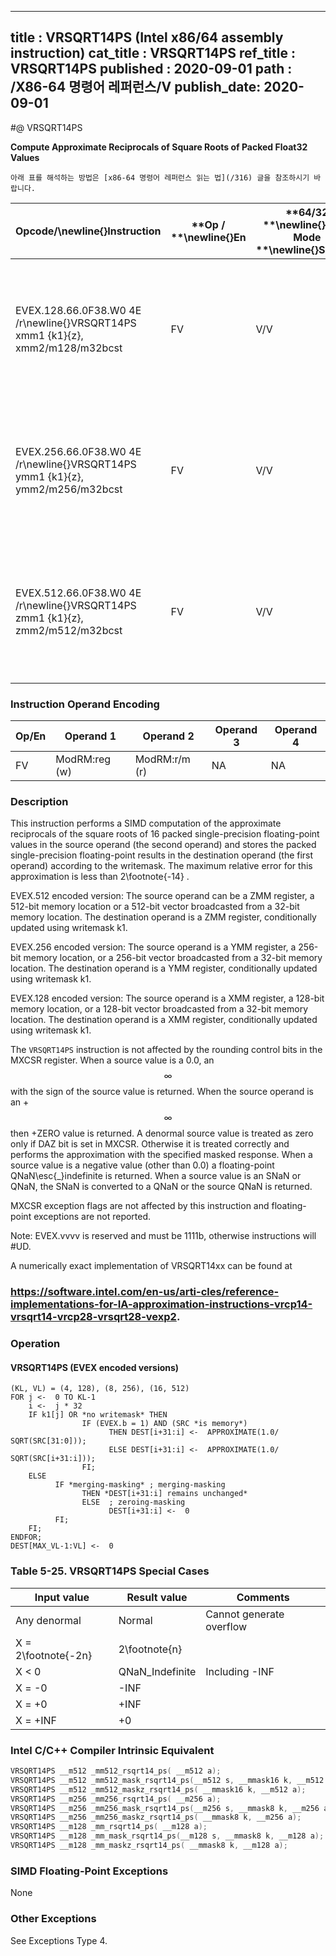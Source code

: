 ----------------------------
title : VRSQRT14PS (Intel x86/64 assembly instruction)
cat_title : VRSQRT14PS
ref_title : VRSQRT14PS
published : 2020-09-01
path : /X86-64 명령어 레퍼런스/V
publish_date: 2020-09-01
----------------------------


#@ VRSQRT14PS

**Compute Approximate Reciprocals of Square Roots of Packed Float32 Values**

```lec-info
아래 표를 해석하는 방법은 [x86-64 명령어 레퍼런스 읽는 법](/316) 글을 참조하시기 바랍니다.
```

|**Opcode/**\newline{}**Instruction**|**Op / **\newline{}**En**|**64/32 **\newline{}**bit Mode **\newline{}**Support**|**CPUID **\newline{}**Feature **\newline{}**Flag**|**Description**|
|------------------------------------|-------------------------|------------------------------------------------------|--------------------------------------------------|---------------|
|EVEX.128.66.0F38.W0 4E /r\newline{}VRSQRT14PS xmm1 {k1}{z}, xmm2/m128/m32bcst|FV|V/V|AVX512VL\newline{}AVX512F|Computes the approximate reciprocal square roots of the packed single-precision floating-point values in xmm2/m128/m32bcst and stores the results in xmm1. Under writemask.|
|EVEX.256.66.0F38.W0 4E /r\newline{}VRSQRT14PS ymm1 {k1}{z}, ymm2/m256/m32bcst|FV|V/V|AVX512VL\newline{}AVX512F|Computes the approximate reciprocal square roots of the packed single-precision floating-point values in ymm2/m256/m32bcst and stores the results in ymm1. Under writemask.|
|EVEX.512.66.0F38.W0 4E /r\newline{}VRSQRT14PS zmm1 {k1}{z}, zmm2/m512/m32bcst|FV|V/V|AVX512F|Computes the approximate reciprocal square roots of the packed single-precision floating-point values in zmm2/m512/m32bcst and stores the results in zmm1. Under writemask.|
### Instruction Operand Encoding


|Op/En|Operand 1|Operand 2|Operand 3|Operand 4|
|-----|---------|---------|---------|---------|
|FV|ModRM:reg (w)|ModRM:r/m (r)|NA|NA|
### Description


This instruction performs a SIMD computation of the approximate reciprocals of the square roots of 16 packed single-precision floating-point values in the source operand (the second operand) and stores the packed single-precision floating-point results in the destination operand (the first operand) according to the writemask. The maximum relative error for this approximation is less than 2\footnote{-14} . 

EVEX.512 encoded version: The source operand can be a ZMM register, a 512-bit memory location or a 512-bit vector broadcasted from a 32-bit memory location. The destination operand is a ZMM register, conditionally updated using writemask k1. 

EVEX.256 encoded version: The source operand is a YMM register, a 256-bit memory location, or a 256-bit vector broadcasted from a 32-bit memory location. The destination operand is a YMM register, conditionally updated using writemask k1. 

EVEX.128 encoded version: The source operand is a XMM register, a 128-bit memory location, or a 128-bit vector broadcasted from a 32-bit memory location. The destination operand is a XMM register, conditionally updated using writemask k1. 

The `VRSQRT14PS` instruction is not affected by the rounding control bits in the MXCSR register. When a source value is a 0.0, an $$\infty$$ with the sign of the source value is returned. When the source operand is an +$$\infty$$ then +ZERO value is returned. A denormal source value is treated as zero only if DAZ bit is set in MXCSR. Otherwise it is treated correctly and performs the approximation with the specified masked response. When a source value is a negative value (other than 0.0) a floating-point QNaN\esc{_}indefinite is returned. When a source value is an SNaN or QNaN, the SNaN is converted to a QNaN or the source QNaN is returned.

MXCSR exception flags are not affected by this instruction and floating-point exceptions are not reported.

Note: EVEX.vvvv is reserved and must be 1111b, otherwise instructions will #UD.

A numerically exact implementation of VRSQRT14xx can be found at 

###                                                                                                        https://software.intel.com/en-us/arti-cles/reference-implementations-for-IA-approximation-instructions-vrcp14-vrsqrt14-vrcp28-vrsqrt28-vexp2.

### Operation
#### VRSQRT14PS (EVEX encoded versions) 
```info-verb
(KL, VL) = (4, 128), (8, 256), (16, 512)
FOR j <-  0 TO KL-1
    i <-  j * 32
    IF k1[j] OR *no writemask* THEN
                IF (EVEX.b = 1) AND (SRC *is memory*)
                      THEN DEST[i+31:i] <-  APPROXIMATE(1.0/ SQRT(SRC[31:0]));
                      ELSE DEST[i+31:i] <-  APPROXIMATE(1.0/ SQRT(SRC[i+31:i]));
                FI;
    ELSE 
          IF *merging-masking* ; merging-masking
                THEN *DEST[i+31:i] remains unchanged*
                ELSE  ; zeroing-masking
                      DEST[i+31:i] <-  0
          FI;
    FI;
ENDFOR;
DEST[MAX_VL-1:VL] <-  0
```
### Table 5-25. VRSQRT14PS Special Cases


|**Input value**|**Result value**|**Comments**|
|---------------|----------------|------------|
|Any denormal|Normal|Cannot generate overflow|
|X = 2\footnote{-2n}|2\footnote{n}||
|X < 0|QNaN_Indefinite|Including -INF|
|X = -0|-INF||
|X = +0|+INF||
|X = +INF|+0||

### Intel C/C++ Compiler Intrinsic Equivalent

```cpp
VRSQRT14PS __m512 _mm512_rsqrt14_ps( __m512 a);
VRSQRT14PS __m512 _mm512_mask_rsqrt14_ps(__m512 s, __mmask16 k, __m512 a);
VRSQRT14PS __m512 _mm512_maskz_rsqrt14_ps( __mmask16 k, __m512 a);
VRSQRT14PS __m256 _mm256_rsqrt14_ps( __m256 a);
VRSQRT14PS __m256 _mm256_mask_rsqrt14_ps(__m256 s, __mmask8 k, __m256 a);
VRSQRT14PS __m256 _mm256_maskz_rsqrt14_ps( __mmask8 k, __m256 a);
VRSQRT14PS __m128 _mm_rsqrt14_ps( __m128 a);
VRSQRT14PS __m128 _mm_mask_rsqrt14_ps(__m128 s, __mmask8 k, __m128 a);
VRSQRT14PS __m128 _mm_maskz_rsqrt14_ps( __mmask8 k, __m128 a);
```
### SIMD Floating-Point Exceptions


None

### Other Exceptions


See Exceptions Type 4.

